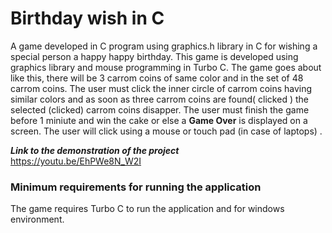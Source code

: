 # Birthday wish in C

A game developed in C program using graphics.h library in C for wishing a special person a happy happy birthday. This game is developed using graphics library and mouse programming in Turbo C. The game goes about like this, there will be 3 carrom coins of same color and in the set of 48 carrom coins. The user must click the inner circle of carrom coins having similar colors and as soon as three carrom coins are found( clicked ) the selected (clicked) carrom coins disapper. The user must finish the game before 1 miniute and win the cake or else a **Game Over** is displayed on a screen. The user will click using a mouse or touch pad (in case of laptops) .

***Link to the demonstration of the project***</br>
https://youtu.be/EhPWe8N_W2I

### Minimum requirements for running the application

The game requires Turbo C to run the application and for windows environment. 
